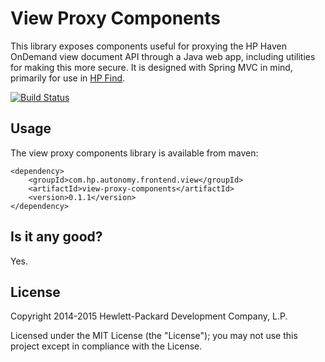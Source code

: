 # View Proxy Components

This library exposes components useful for proxying the HP Haven OnDemand view document API through a Java web app, 
including utilities for making this more secure. It is designed with Spring MVC in mind, primarily for use in
[HP Find](https://github.com/hpautonomy/find).

[![Build Status](https://travis-ci.org/hpautonomy/java-view-proxy-components.svg?branch=master)](https://travis-ci.org/hpautonomy/java-view-proxy-components)

## Usage
The view proxy components library is available from maven:

    <dependency>
        <groupId>com.hp.autonomy.frontend.view</groupId>
        <artifactId>view-proxy-components</artifactId>
        <version>0.1.1</version>
    </dependency>

## Is it any good?
Yes.

## License
Copyright 2014-2015 Hewlett-Packard Development Company, L.P.

Licensed under the MIT License (the "License"); you may not use this project except in compliance with the License.
